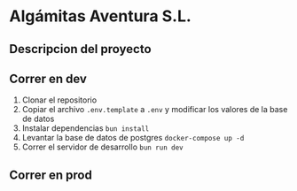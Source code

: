 # Algámitas Aventura S.L.
## Descripcion del proyecto


## Correr en dev

1. Clonar el repositorio
2. Copiar el archivo ```.env.template``` a ```.env``` y modificar los valores de la base de datos
3. Instalar dependencias ```bun install```
4. Levantar la base de datos de postgres ```docker-compose up -d```
5. Correr el servidor de desarrollo ```bun run dev```

## Correr en prod
